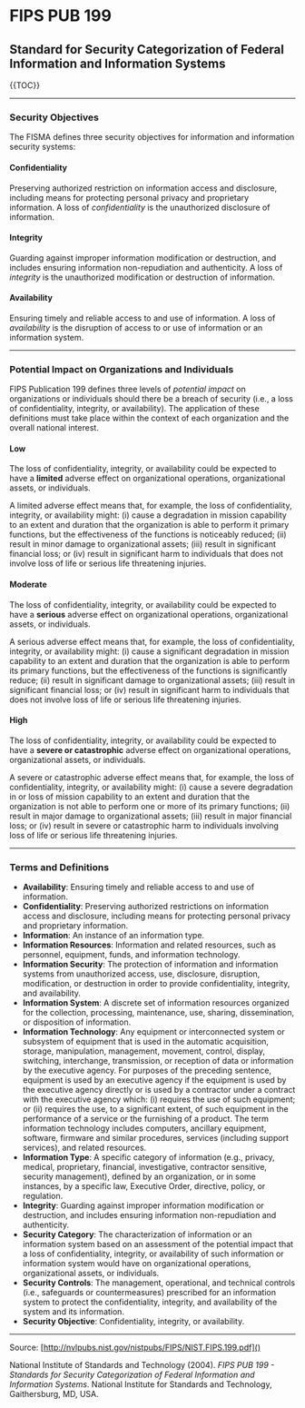 # FIPS PUB 199
## Standard for Security Categorization of Federal Information and Information Systems

{{TOC}}

---

### Security Objectives
The FISMA defines three security objectives for information and information security systems:

#### Confidentiality
Preserving authorized restriction on information access and disclosure, including means for protecting personal privacy and proprietary information.
A loss of *confidentiality* is the unauthorized disclosure of information.

#### Integrity
Guarding against improper information modification or destruction, and includes ensuring information non-repudiation and authenticity.
A loss of *integrity* is the unauthorized modification or destruction of information.

#### Availability
Ensuring timely and reliable access to and use of information.
A loss of *availability* is the disruption of access to or use of information or an information system.

---

### Potential Impact on Organizations and Individuals
FIPS Publication 199 defines three levels of *potential impact* on organizations or individuals should there be a breach of security (i.e., a loss of confidentiality, integrity, or availability). The application of these definitions must take place within the context of each organization and the overall national interest.

#### Low
The loss of confidentiality, integrity, or availability could be expected to have a **limited** adverse effect on organizational operations, organizational assets, or individuals.

A limited adverse effect means that, for example, the loss of confidentiality, integrity, or availability might: (i) cause a degradation in mission capability to an extent and duration that the organization is able to perform it primary functions, but the effectiveness of the functions is noticeably reduced; (ii) result in minor damage to organizational assets; (iii) result in significant financial loss; or (iv) result in significant harm to individuals that does not involve loss of life or serious life threatening injuries.

#### Moderate
The loss of confidentiality, integrity, or availability could be expected to have a **serious** adverse effect on organizational operations, organizational assets, or individuals.

A serious adverse effect means that, for example, the loss of confidentiality, integrity, or availability might: (i) cause a significant degradation in mission capability to an extent and duration that the organization is able to perform its primary functions, but the effectiveness of the functions is significantly reduce; (ii) result in significant damage to organizational assets; (iii) result in significant financial loss; or (iv) result in significant harm to individuals that does not involve loss of life or serious life threatening injuries.

#### High
The loss of confidentiality, integrity, or availability could be expected to have a **severe or catastrophic** adverse effect on organizational operations, organizational assets, or individuals.

A severe or catastrophic adverse effect means that, for example, the loss of confidentiality, integrity, or availability might: (i) cause a severe degradation in or loss of mission capability to an extent and duration that the organization is not able to perform one or more of its primary functions; (ii) result in major damage to organizational assets; (iii) result in major financial loss; or (iv) result in severe or catastrophic harm to individuals involving loss of life or serious life threatening injuries.

---

### Terms and Definitions
- **Availability**: Ensuring timely and reliable access to and use of information.
- **Confidentiality**: Preserving authorized restrictions on information access and disclosure, including means for protecting personal privacy and proprietary information.
- **Information**: An instance of an information type.
- **Information Resources**: Information and related resources, such as personnel, equipment, funds, and information technology.
- **Information Security**: The protection of information and information systems from unauthorized access, use, disclosure, disruption, modification, or destruction in order to provide confidentiality, integrity, and availability.
- **Information System**: A discrete set of information resources organized for the collection, processing, maintenance, use, sharing, dissemination, or disposition of information.
- **Information Technology**: Any equipment or interconnected system or subsystem of equipment that is used in the automatic acquisition, storage, manipulation, management, movement, control, display, switching, interchange, transmission, or reception of data or information by the executive agency. For purposes of the preceding sentence, equipment is used by an executive agency if the equipment is used by the executive agency directly or is used by a contractor under a contract with the executive agency which: (i) requires the use of such equipment; or (ii) requires the use, to a significant extent, of such equipment in the performance of a service or the furnishing of a product. The term information technology includes computers, ancillary equipment, software, firmware and similar procedures, services (including support services), and related resources.
- **Information Type**: A specific category of information (e.g., privacy, medical, proprietary, financial, investigative, contractor sensitive, security management), defined by an organization, or in some instances, by a specific law, Executive Order, directive, policy, or regulation.
- **Integrity**: Guarding against improper information modification or destruction, and includes ensuring information non-repudiation and authenticity.
- **Security Category**: The characterization of information or an information system based on an assessment of the potential impact that a loss of confidentiality, integrity, or availability of such information or information system would have on organizational operations, organizational assets, or individuals.
- **Security Controls**: The management, operational, and technical controls (i.e., safeguards or countermeasures) prescribed for an information system to protect the confidentiality, integrity, and availability of the system and its information.
- **Security Objective**: Confidentiality, integrity, or availability.

---
Source: [http://nvlpubs.nist.gov/nistpubs/FIPS/NIST.FIPS.199.pdf]()


National Institute of Standards and Technology (2004). *FIPS PUB 199 - Standards for Security Categorization of Federal Information and Information Systems*. National Institute for Standards and Technology, Gaithersburg, MD, USA.
